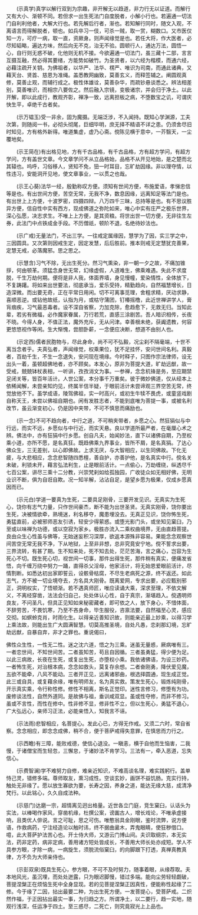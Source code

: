 <!-- { "loadSidebar": true } -->
　　(示真学)真学以解行双到为宗趣，非开解无以趋道，非力行无以证道。而解行又有大小、渐顿不同。若但求一出生死法门自度脱者，小解小行也。若遍通一切法门自利利他者，大解大行也。若先解后行者，渐也。若知解行同时，随文入观，不离语言而得解脱者，顿也。如兵卒习一伎，可杀一贼，取一赏，糊数口。又市医仅知一方，可疗一病，取一直，资厥身。则声闻缘觉是也。若任大将，作大医者，必尽知韬略，遍达方味，然后向无不克，治无不验。圆顿行人，通达万法，圆悟一心，自行则无惑不破，化他则无机不接。今欲遍通一切法门，虽三藏十二部，言言互摄互融，然必得其要绪，方能势如破竹。为圣贤者，以六经为楷模，而通六经，必藉注疏开关钥。为佛祖者，以华严、法华、楞严、唯识为司南，而通此诸典，又藉天台、贤首、慈恩为准绳。盖悉教网幽致，莫善玄义，而释签辅之。阐圆观真修，莫善止观，而辅行成之。极性体雄诠，莫善杂华，而疏钞悬谈悉之。辨法相差别，莫善唯识，而相宗八要佐之。然后融入宗镜，变极诸宗，并会归于净土。以此开解，即以此成行，教观齐彰，禅净一致，远离担板之病，不堕数宝之讥，可谓庆快生平，卓绝千古者矣。

　　(示万韫玉)受一非余，固为魔摄。无端泛涉，不入闻持。既知心学渊源，工夫次第，则随阅一书，必彻头彻尾，巨细毕明，庶无择不精语不详之患。仍须舍尽旧时知见，方有格外新得。唯道集虚，虚乃心斋。傥陈见横于意中，一芥翳天，一尘覆地矣。

　　(示王简在)有出格见地，方有千古品格，有千古品格，方有超方学问，有超方学问，方有盖世文章。今文章学问不从立品格始，品格不从开见地始，是之楚而北其辕也。呜呼，习俗移人，贤知不免，狃一时耳目，忘旷劫因缘。非以理夺情，以性违习，安能洞开见地，使文章事业，一以贯之也哉。

　　(示王心葵)法华一经，殷勤称叹方便。须知有世间方便，布施爱语，孝悌忠信等是也。有出世间方便，苦空无常，无我不净，数息因缘，远离知足等法门是也。有出世上上方便，十波罗密，四摄四辩。八万四千三昧，总持等是也。有不思议胜异方便，信自性中实有西方，现成佛道之弥陀如来，唯心中实有庄严之极乐世界，深心弘愿，决志求生。不唯上上方便，是其资粮。将世出世一切方便，无非往生左券，此法门中点铁成金手段。不历僧祇，顿阶不退，名绝待妙法也。

　　(示广戒)无量法门，不出三学。一往戒定属缘因，慧学为了因，实三学之中，三因圆具。又次第则因戒生定，因定发慧，后后胜前。推本则戒无定慧犹克善果，定慧无戒，必落魔邪。思之思之。

　　(示慧含)习气不除，无出生死分。然习气熏染，非一朝一夕之故，不痛加锥拶，何由顿革。须猛念身世无常，幻缘虚假，人道难生，佛乘难遇。失此不求度脱，千生万劫何期。便将是非人我，体面界墙，身见慢幢，爱染情性，全体放下，不复踌躇。将如来出世要法，彻底承当，爱乐受持，精勤趋向，自然福慧增长，日造深微。而出要无奇，正在平常日用闲。切不可离事觅理，舍粗求精，厌动求静，喜顺恶逆。或钻他故纸，认指为月，或枯守蒲团，钉椿摇橹，此近世禅讲学人，膏肓痼疾，习气最恶毒者。设不深自省察，力加克除，愈趋愈下，无救无归。当知此辈，若劣有微福，必作魔家眷属，万行若荒，直感三涂剧苦。吾人暗识相传，长夜不晓。今得人身，不值正法，魔外充斥，无从问津。幸善根未绝，获阗遗教，何容更悠悠视作等闲。生大惭愧，尝胆卧薪，一念便应决断，想道不由别人也。

　　(示定西)儒者民胞物与，尽此身命，尚不可不弘毅，况尘刹不隔毫端，十世不离当念者乎。夫真弘者，声闻缘觉，权乘果位，犹不足挂怀，安问世间名利。真毅者，百劫千生，不生一念退失，安问现在境缘。今时释子，只图作宗法律师，设无出头一着，虽顿超佛地者，亦不顾矣。本发心，原非为菩提大道，旷劫远猷，故一受戒，兢兢钵杖表相，一听讲，孜孜消文为事。一参禅，念念机锋是务，至应期禁足闭关等，皆百年活计。人世公案，本分事千万重矣。彼于微妙佛道，仅从经本上依稀闻解，未尝亲知灼见，终属半信半疑，于眼前活计未尝谛观三界空苦无常，终觉放他不下。虽学成语，陵驾佛祖，实一时高兴，或初生牛犊不畏虎，或童竖戏剧自称天王，未尝以佛祖自期也。闲有发胜志者，不能到底唯为菩提一事，或被名利改节，虽云渐变初心，仍是因中夹带，不可不慎思而痛励也。

　　(示一念)不可不趋向者，中行之道，不可稍夹带者，乡愿之心。然狂狷似与中行远，而实不远，乡愿似与中行近，而实天悬。良以学道所最严者，在毫厘心术之辨。佛法中，亦有狂狷中行乡愿。创自凡夫，始闻妙法，直下以诸佛自期，乃至权乘小道，亦所不愿，是名真狂。既趋佛乘九界事业，皆所不屑，是名真狷。了达心佛众生，三无差别，以心即佛故。上求无厌，与大智相应，以生同佛故。下化无疲，与大悲相应，念念悲智随四悉檀，善自护，亦善护他，是名真实中行。傥名关未破，利锁未开，藉言弘法利生，止是眼前活计。一点偷心，万劫缠绕，纵透尽千七百公案，讲尽三乘十二分教，兴崇梵刹如给孤独园，广收徒众如无相好佛，无明业识不断，俱为自诳自欺。况一知半解，沾沾自足，是望乡愿为极果，仅成乡愿真因而已。

　　(示元白)学道一要真为生死，二要具足刚骨，三要开发见识。无真实为生死心，饶你有志气力量，只作世间豪杰，断不能为出世圣贤。无真实刚骨，饶你要出生死，决被情欲牵，熟境迷，利名移夺，魔患埋没去。无真正见识，饶你怖生死，勇猛直前，必被邪师恶友引诱，轻安少得萦惑。或堕光影门头，或坐知见窠臼，乃至或以味禅为功德，或以空寂为家乡。极胜亦流入二乘权曲境界，无由直趋菩提。良由众生心性虽与佛等，无始迷妄积习深厚，欲返本源殊非容易。果能念念观察世间苦空无常无我不净，下从地狱，上至非非想，总非究竟安宁地。傥不誓求出要，三界流转，有甚了期。生不知来处，死不知去处，茫茫苦海，言之痛心，岂容为生死心不切。既生死心切，视世间一切事，那件出得生死，那件稍有真实，便痛发省悟，向千缠万绕中努力一踊，直得杀父淫母，他家活计，将无始恩爱眼前活计，尽情割断。如悉达初出家即誓云，设骸骨枯腐，不尽生老病死之源，终不返还。如此志气，方不被一切业境夺去，方名具大刚骨。既离爱网，专求出要，必应甄别邪正，洞明权实，了悟顿渐。若不遇真师匠，唯应读诵大乘，深求至理，不依文解义，不离经穿凿，法法会归自己，处处体认心性，自于真宗，渐堪趋入。傥遇明师良友，不问圣凡，但具正见知如来秘密藏者，即可依之人，放下身心，不惜体面，不辞劳苦，不畏饥寒，乃至不吝身命，毕生服役，咨禀法要，自然福至心灵，感应交彻。如螟蛉克肖，时雨化生。以得亲近善知识故，则能亲近最上妙乘，以得习学上乘法故，则能出生广大圆满智慧。切莫高推圣境，自处凡愚，恋刹那幻境，忘旷劫远猷，自暴自弃，非才之罪也。重说偈曰，

佛性众生性，一性无二性。迷之沈六道，悟之为三乘。迷虽无量惑，厥病唯有三。一者恋世间，不知世间苦。二者虽知苦，苟且自因循。三者虽勇猛，得少便为足。以此三病故，长夜在生死，或复出生死，亦堕权小乘。我依诸佛语，为设三妙药。一者怖生死，对治根本病，念念如救头，莫复存余想。二者奋刚勇，降伏爱见魔，五欲不能牵，八风不能动。三者开正见，远离诸邪曲，根选择圆通，现生成正觉。此三或自具，或复藉余缘，唯有明师友，名为真实救。策发生死心，锻炼纯刚骨，开示真实乘，令行称性修。修性不相离，斯名正觉印。迷性言修习，修堕有为功。废修谈法性，自然外道同。是故佛与祖，垂训咸双显。虽或性夺修，而非不修习。虽或不言性，而性在修中。性非修不显，修非性不立，但以生死心，勇猛不退心，广大弘远心，亲师习正法，必能亲悟入，知我言不诬。

　　(示法雨)悲智相应，名菩提心。发此心已，方得无作戒。又须二六时，常自省察。念念相应，即念念成佛，稍不合，便于菩萨戒得失意罪，在慎思而力行之。

　　(示西瞻)有三障，能败戒德，使信心退没。一瞋恚，横于自他而生恼害，二我慢，于诸僧宝而生轻忽，三懈怠，于诸妙法不肯学习。三法有一，牵入恶道，忘失信心。

　　(示费智澜)学不难努力自修，难亲近知识，不难高谈名理，难实践躬行。盖单恃己灵，错修多端。尊师取友，熏习成性。空谈玄妙，画饼不益饥肠。克实行持，触处无非缘了。愿以放生寡欲为要，长寿之因，养身之道，能达无缘大慈，成清净梵行。以此铭心，久久自成法种。

　　(示慈门)达磨一宗，超情离见迥出格量。近世各立门庭，竞生窠臼，认话头为实法，以棒喝作家风，穿凿机缘，杜撰公案，谤讟古人，增长戏论，不唯承虚接响，且类优人俳说。言之可耻，思之可伤。唯憨翁具金刚眼，鉴时流弊，说方便语，作救病药，宁注经造论以触时讳，终不据曲盝木，弄鬼眼睛，使狂秽借口。噫，此大菩萨护法苦心也。开士侍大师，又游云门博山间。夫识取纲宗，本无实法，药非定药，病非定病，善用诸方短处皆成长，不善用大师长处亦成短。学人不具参方眼，才除一病，一病旋生，须脱流俗窠臼，的向脚跟下打透，真禅真教真律，方不负为大师亲侍也。

　　(示彭双泉)既具生死心，参方眼，不可不及时努力，随事着眼，从缘荐取。夫本地风光，虽沉埋，而处处迸露，只为眼迟脚慢，错过多端。能向尘劳轻轻觑破，菩提涅槃正在烦恼生死中全身显现。若的见菩提涅槃正因真性，便能称性起缘了二修。今于缘了二因，拈出最要二种，为出生死方便。一发菩提心，受菩萨戒。二炽然作福，于正因拈出最实一事，为归趋之方。所谓净土，以二要行，趋一实地，随观行浅深，任运净于四土。至三惑尽，二死亡，则究竟寂光上上品也。

